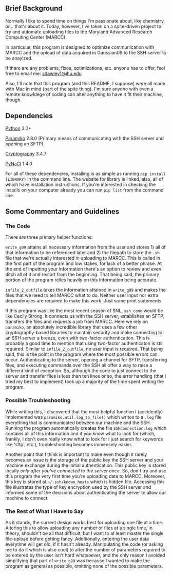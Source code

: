 ## Brief Background
Normally I like to spend time on things I'm passionate about, like chemistry, or... that's about it. Today, however, I've taken on a spite-driven project to try and automate uploading files to the Maryland Advanced Research Computing Center (MARCC).

In particular, this program is designed to optimize communication with MARCC and the upload of data acquired in Gaussian09 to the SSH server to be anaylzed.

If there are any problems, fixes, optimizations, etc. anyone has to offer, feel free to email me: sdawley1@jhu.edu

Also, I'll note that this program (and this README, I suppose) were all made with Mac in mind (part of the spite thing). I'm sure anyone with even a remote knowldege of coding can alter anything to have it fit their machine, though.

## Dependencies
[Python](https://www.python.org/) 3.0+ 

[Paramiko](https://www.paramiko.org/index.html) 2.8.0 (Primary means of communicating with the SSH server and opening an SFTP)

[Cryptography](https://cryptography.io/en/latest/) 3.4.7

[PyNaCl](https://pypi.org/project/PyNaCl/) 1.4.0

For all of these dependencies, installing is as simple as running 
`pip install [LIBRARY]`
in the command line. The website for library is linked, also, all of which have installation instructions. If you're interested in checking the installs on your computer already you can run `pip list` from the command line.

## Some Commentary and Guidelines

### The Code

There are three primary helper functions:

`write_g09` attains all necessary information from the user and stores 1) all of that information to be referenced later and 2) the filepath to store the `.sh` file that we're actually interested in uploading to MARCC. This is called in the first part of the program and low stakes, for lack of a better phrase. At the end of inputting your information there's an option to review and even ditch all of it and restart from the beginning. That being said, the primary portion of the program relies heavily on this information being accurate.

`infile_2_outfile` takes the information attained in `write_g09` and makes the files that we need to tell MARCC what to do. Neither user input nor extra dependencies are required to make this work. Just some print statements.

If this program was like the most recent season of SNL, `ssh_conn` would be like Cecily Strong. It connects us with the SSH server, establishes an SFTP, transfers the files and requests a job from MARCC. Here we rely on `paramiko`, an absolutely incredible library that uses a few other cryptography-based libraries to maintain security and make connecting to an SSH server a breeze, even with two-factor authentication. This is probably a good time to mention that using two-factor authenticaton is still required. Similar to `infile_2_outfile`, no user input is required. That being said, this is the point in the program where the most possible errors can occur. Authenticating to the server, opening a channel for SFTP, transferring files, and executing commands over the SSH all offer a way to raise a different kind of exception. So, although the code to just connect to the server and transfer files is less than ten lines or so, the error handling (that I tried my best to implement) took up a majority of the time spent writing the program. 

### Possible Troubleshooting

While writing this, I discovered that the most helpful function I (accidently) implemented was `paramiko.util.log_to_file()` which writes to a `.log` file everything that is communicated between our machine and the SSH. Running the program automatically creates the file `SSHConnection.log` which contains all of this information and if you know what to look for (which, frankly, I don't even really know what to look for I just search for keywords like 'sftp', etc.), troubleshooting becomes immensely easier.

Another point that I think is important to make even though it rarely becomes an issue is the storage of the public key the SSH server and your machine exchange during the initial authentication. This public key is stored locally *only after you've connected to the server once*. So, don't try and use this program the very first time you're uploading data to MARCC. Moreover, this key is stored at `~/.ssh/known_hosts` which is hidden file. Accessing this file illustrates the type of key encryption used by the SSH server and informed some of the decisions about authenticating the server to allow our machine to connect.

### The Rest of What I Have to Say

As it stands, the current design works best for uploading one file at a time. Altering this to allow uploading any number of files at a single time, in theory, shouldn't be all that difficult, but I want to at least master the single file-upload before getting fancy. Additionally, entering the user data everytime will get old, if it hasn't already. Manipulating the code (or asking me to do it which is also cool) to alter the number of parameters required to be entered by the user isn't hard whatsoever, and the only reason I avoided simplifying that part of `write_g09` was because I wanted to make the program as general as possible, omitting none of the possible parameters.




